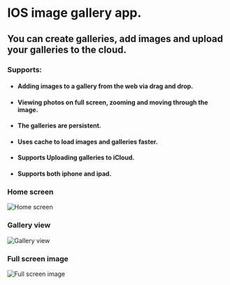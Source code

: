 # IOS image gallery app.
## You can create galleries, add images and upload your galleries to the cloud.

### Supports: 
* #### Adding images to a gallery from the web via drag and drop.
* #### Viewing photos on full screen, zooming and moving through the image. 
* #### The galleries are persistent.
* #### Uses cache to load images and galleries faster.
* #### Supports Uploading galleries to iCloud.
* #### Supports both iphone and ipad.


### Home screen
![Home screen](https://github.com/TiagoMaiaL/cs193p-assignments/raw/master/Images/persistent-image-gallery/persistent-image-gallery.png)

### Gallery view
![Gallery view](https://github.com/TiagoMaiaL/cs193p-assignments/raw/master/Images/persistent-image-gallery/persitent-image-gallery-animals.png)

### Full screen image
![Full screen image](https://github.com/TiagoMaiaL/cs193p-assignments/raw/master/Images/persistent-image-gallery/persistent-image-gallery-details.png)

